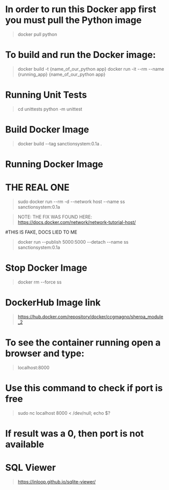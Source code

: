 
# In order to run this Docker app first you must pull the Python image
> docker pull python

# To build and run the Docker image:
> docker build -t {name_of_our_python app}
> docker run -it --rm --name {running_app} {name_of_our_python app}

# Running Unit Tests
> cd unittests
> python -m unittest


# Build Docker Image
> docker build --tag sanctionsystem:0.1a .


# Running Docker Image

# THE REAL ONE
> sudo docker run --rm -d --network host --name ss sanctionsystem:0.1a

> NOTE: THE FIX WAS FOUND HERE:
> https://docs.docker.com/network/network-tutorial-host/

#THIS IS FAKE, DOCS LIED TO ME

> docker run --publish 5000:5000 --detach --name ss sanctionsystem:0.1a

# Stop Docker Image
> docker rm --force ss

# DockerHub Image link
> https://hub.docker.com/repository/docker/ccgmagno/sherpa_module_2

# To see the container running open a browser and type:
> localhost:8000

# Use this command to check if port is free
> sudo nc localhost 8000 < /dev/null; echo $?

#  If result was a 0, then port is not available

# SQL Viewer
> https://inloop.github.io/sqlite-viewer/